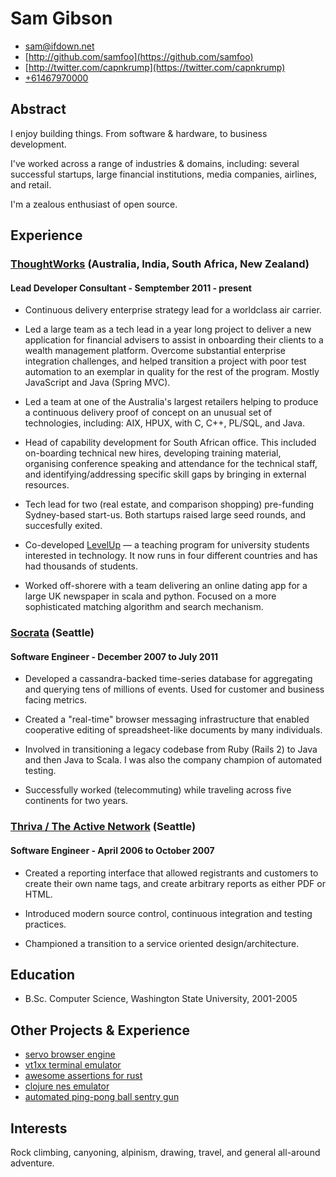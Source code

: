 # Sam Gibson

* <sam@ifdown.net>
* [http://github.com/samfoo](https://github.com/samfoo)
* [http://twitter.com/capnkrump](https://twitter.com/capnkrump)
* [+61467970000](tel:+61467970000)

## Abstract

I enjoy building things. From software &amp; hardware, to business development.

I've worked across a range of industries &amp; domains, including: several
successful startups, large financial institutions, media companies, airlines,
and retail.

I'm a zealous enthusiast of open source.

## Experience

### [ThoughtWorks](http://thoughworks.com) (Australia, India, South Africa, New Zealand)
#### Lead Developer Consultant - Semptember 2011 - present

* Continuous delivery enterprise strategy lead for a worldclass air carrier.

* Led a large team as a tech lead in a year long project to deliver a new
application for financial advisers to assist in onboarding their clients to a
wealth management platform. Overcome substantial enterprise integration
challenges, and helped transition a project with poor test automation to an
exemplar in quality for the rest of the program. Mostly JavaScript and Java
(Spring MVC).

* Led a team at one of the Australia's largest retailers helping to produce
a continuous delivery proof of concept on an unusual set of technologies,
including: AIX, HPUX, with C, C++, PL/SQL, and Java.

* Head of capability development for South African office. This included
on-boarding technical new hires, developing training material, organising
conference speaking and attendance for the technical staff, and
identifying/addressing specific skill gaps by bringing in external resources.

* Tech lead for two (real estate, and comparison shopping) pre-funding
Sydney-based start-us. Both startups raised large seed rounds, and succesfully
exited.

* Co-developed [LevelUp](http://levelup.thoughtworks.com) &mdash; a teaching program
for university students interested in technology. It now runs in four different
countries and has had thousands of students.

* Worked off-shorere with a team delivering an online dating app for a
large UK newspaper in scala and python. Focused on a more sophisticated
matching algorithm and search mechanism.

### [Socrata](http://socrata.com) (Seattle)
#### Software Engineer - December 2007 to July 2011

* Developed a cassandra-backed time-series database for aggregating and
querying tens of millions of events. Used for customer and business facing
metrics.

* Created a "real-time" browser messaging infrastructure that enabled
cooperative editing of spreadsheet-like documents by many individuals.

* Involved in transitioning a legacy codebase from Ruby (Rails 2) to Java and
then Java to Scala. I was also the company champion of automated testing.

* Successfully worked (telecommuting) while traveling across five continents
for two years.

### [Thriva / The Active Network](http://www.activenetwork.com) (Seattle)
#### Software Engineer - April 2006 to October 2007

* Created a reporting interface that allowed registrants and customers
to create their own name tags, and create arbitrary reports as either PDF or
HTML.

* Introduced modern source control, continuous integration and testing
practices.

* Championed a transition to a service oriented design/architecture.

## Education

* B.Sc. Computer Science, Washington State University, 2001-2005

## Other Projects &amp; Experience

* [servo browser engine](https://github.com/servo/servo)
* [vt1xx terminal emulator](http://github.com/samfoo/vt102)
* [awesome assertions for rust](http://github.com/samfoo/oxidize)
* [clojure nes emulator](https://github.com/samfoo/clones)
* [automated ping-pong ball sentry gun](https://github.com/samfoo/sentry)

## Interests

Rock climbing, canyoning, alpinism, drawing, travel, and general all-around
adventure.
